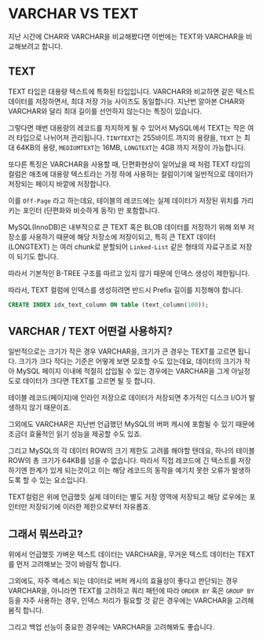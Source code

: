# VARCHAR VS TEXT

지난 시간에 CHAR와 VARCHAR을 비교해봤다면 이번에는 TEXT와 VARCHAR을 비교해보려고 합니다.

## TEXT

TEXT 타입은 대용량 텍스트에 특화된 타입입니다. VARCHAR와 비교하면 같은 텍스트 데이터를 저장하면서, 최대 저장 가능 사이즈도 동일합니다.
지난번 알아본 CHAR와 VARCHAR와 달리 최대 길이를 선언하지 않는다는 특징이 있습니다.

그렇다면 매번 대용량의 레코드를 차지하게 될 수 있어서 MySQL에서 TEXT는 작은 여러 타입으로 나뉘어져 관리됩니다.
`TINYTEXT`는 255바이트 까지의 용량을, `TEXT` 는 최대 64KB의 용량, `MEDIUMTEXT`는 16MB, `LONGTEXT`는 4GB 까지 저장이 가능합니다.

또다른 특징은 VARCHAR을 사용할 때, 단편화현상이 일어났을 때 처럼 TEXT 타입의 컬럼은 애초에 대용량 텍스트라는 가정 하에 사용하는 컬럼이기에 
일반적으로 데이터가 저장되는 페이지 바깥에 저장합니다.

이를 `Off-Page` 라고 하는데요, 테이블의 레코드에는 실제 데이터가 저장된 위치를 가리키는 포인터 (단편화와 비슷하게 동작) 만 포함합니다.

MySQL(InnoDB)은 내부적으로 큰 TEXT 혹은 BLOB 데이터를 저장하기 위해 외부 저장소를 사용하기 때문에 해당 저장소에 저장이되고,
특히 큰 TEXT 데이터 (LONGTEXT) 는 여러 chunk로 분할되어 `Linked-List` 같은 형태의 자료구조로 저장이 되기도 합니다.

따라서 기본적인 B-TREE 구조를 따르고 있지 않기 때문에 인덱스 생성이 제한됩니다.

따라서, TEXT 컬럼에 인덱스를 생성히려면 반드시 Prefix 길이를 지정해야 합니다.

```sql
CREATE INDEX idx_text_column ON table (text_column(100));
```

## VARCHAR / TEXT 어떤걸 사용하지?

일반적으로는 크기가 작은 경우 VARCHAR을, 크기가 큰 경우는 TEXT를 고르면 됩니다.
크기가 크다 작다는 기준은 어떻게 보면 모호할 수도 있는데요, 데이터의 크기가 작아 MySQL 페이지 이내에 적절히 삽입될 수 있는 경우에는 VARCHAR을
그게 아닐정도로 데이터가 크다면 TEXT를 고르면 될 듯 합니다.

테이블 레코드(페이지)에 인라인 저장으로 데이터가 저장되면 추가적인 디스크 I/O가 발생하지 않기 때문이죠.

그외에도 VARCHAR은 지난번 언급했던 MySQL의 버퍼 캐시에 포함될 수 있기 때문에 조금더 효율적인 읽기 성능을 제공할 수도 있죠.

그리고 MySQL의 각 데이터 ROW의 크기 제한도 고려를 해야할 텐데요,
하나의 테이블 ROW의 총 크기가 64KB를 넘을 수 없습니다. 따라서 직접 레코드에 긴 텍스트를 저장하기엔 한계가 있게 되는것이고 이는 해당 레코드의 동작을 예기치 못한 오류가 발생하도록 할 수 있는 요소입니다.

TEXT컬럼은 위에 언급했듯 실제 데이터는 별도 저장 영역에 저장되고 해당 로우에는 포인터만 저장되기에 이러한 제한으로부터 자유롭죠.

## 그래서 뭐쓰라고?
위에서 언급했듯 가벼운 텍스트 데이터는 VARCHAR을, 무거운 텍스트 데이터는 TEXT를 먼저 고려해보는 것이 바람직 합니다.

그외에도, 자주 액세스 되는 데이터로 버퍼 캐시의 효율성이 좋다고 판단되는 경우 VARCHAR을, 아니라면 TEXT를 고려하고
쿼리 패턴에 따라 `ORDER BY` 혹은 `GROUP BY` 등을 자주 사용하는 경우, 인덱스 처리가 필요할 것 같은 경우에는 VARCHAR을 고려해봄직 합니다.

그리고 백업 선능이 중요한 경우에는 VARCHAR을 고려해봐도 좋습니다.
